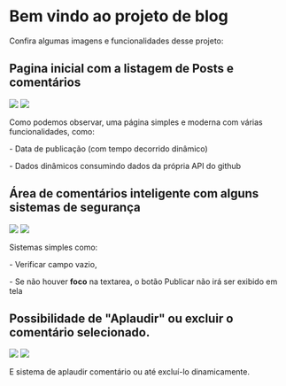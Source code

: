 # Bem vindo ao projeto de blog

Confira algumas imagens e funcionalidades desse projeto:

## Pagina inicial com a listagem de Posts e comentários

<img src="src/assets/screenshots/screen1.png">
<img src="src/assets/screenshots/screen1-mobile.png">

<p>Como podemos observar, uma página simples e moderna com várias funcionalidades, como:</p>
<p> - Data de publicação (com tempo decorrido dinâmico)</p>
<p> - Dados dinâmicos consumindo dados da própria API do github</p>

## Área de comentários inteligente com alguns sistemas de segurança

<img src="src/assets/screenshots/screen2.png">
<img src="src/assets/screenshots/screen2-mobile.png">

<p>Sistemas simples como: </p>
<p> - Verificar campo vazio,</p>
<p> - Se não houver <b>foco</b> na textarea, o botão Publicar não irá ser exibido em tela</p>

## Possibilidade de "Aplaudir" ou excluir o comentário selecionado.

<img src="src/assets/screenshots/screen3.png">
<img src="src/assets/screenshots/screen3-mobile.png">

<p>E sistema de aplaudir comentário ou até excluí-lo dinamicamente.</p>